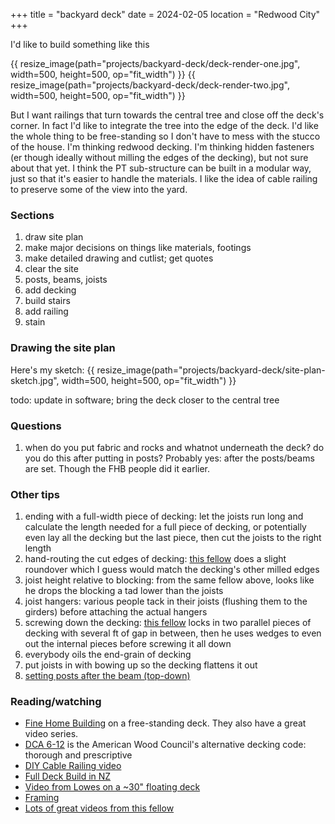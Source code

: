 +++
title = "backyard deck"
date = 2024-02-05
location = "Redwood City"
+++

I'd like to build something like this

{{ resize_image(path="projects/backyard-deck/deck-render-one.jpg", width=500, height=500, op="fit_width") }}
{{ resize_image(path="projects/backyard-deck/deck-render-two.jpg", width=500, height=500, op="fit_width") }}

But I want railings that turn towards the central tree and close off the deck's corner.
In fact I'd like to integrate the tree into the edge of the deck.
I'd like the whole thing to be free-standing so I don't have to mess with the stucco of the house.
I'm thinking redwood decking.
I'm thinking hidden fasteners (er though ideally without milling the edges of the decking), but not sure about that yet.
I think the PT sub-structure can be built in a modular way, just so that it's easier to handle the materials.
I like the idea of cable railing to preserve some of the view into the yard.


### Sections
1. draw site plan
1. make major decisions on things like materials, footings
1. make detailed drawing and cutlist; get quotes
1. clear the site
1. posts, beams, joists
1. add decking
1. build stairs
1. add railing
1. stain


### Drawing the site plan
Here's my sketch:
{{ resize_image(path="projects/backyard-deck/site-plan-sketch.jpg", width=500, height=500, op="fit_width") }}

todo: update in software; bring the deck closer to the central tree


### Questions
1. when do you put fabric and rocks and whatnot underneath the deck?
do you do this after putting in posts? Probably yes: after the posts/beams are set.
Though the FHB people did it earlier.



### Other tips
1. ending with a full-width piece of decking:
let the joists run long and calculate the length needed for a full piece of decking,
or potentially even lay all the decking but the last piece, then cut the joists to the right length
1. hand-routing the cut edges of decking:
[this fellow](https://www.youtube.com/watch?v=4b4F7Fhkl7I) does a slight roundover
which I guess would match the decking's other milled edges
1. joist height relative to blocking: 
from the same fellow above, looks like he drops the blocking a tad lower than the joists
1. joist hangers:
various people tack in their joists (flushing them to the girders) before attaching the actual hangers
1. screwing down the decking:
[this fellow](https://www.youtube.com/watch?v=3iSBTvV206c) locks in two parallel pieces of decking with several ft of gap in between,
then he uses wedges to even out the internal pieces before screwing it all down
1. everybody oils the end-grain of decking
1. put joists in with bowing up so the decking flattens it out
1. [setting posts after the beam (top-down)](https://www.finehomebuilding.com/project-guides/decks/setting-deck-posts-from-the-top-down)


### Reading/watching
- [Fine Home Building](https://www.finehomebuilding.com/project-guides/decks) on a free-standing deck.
They also have a great video series.
- [DCA 6-12](https://awc.org/wp-content/uploads/2022/02/AWC-DCA62012-DeckGuide-1405.pdf)
is the American Wood Council's alternative decking code: thorough and prescriptive
- [DIY Cable Railing video](https://www.youtube.com/watch?v=e4XFHgxt3Cs)
- [Full Deck Build in NZ](https://www.youtube.com/watch?v=4Sw6YJOcVWk)
- [Video from Lowes on a ~30" floating deck](https://www.youtube.com/watch?v=SUxS4QJpeiU)
- [Framing](https://www.youtube.com/watch?v=glRLIOOeb-o)
- [Lots of great videos from this fellow](https://www.youtube.com/watch?v=LXZoefTjMXI)
